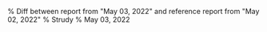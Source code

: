 % Diff between report from "May 03, 2022" and reference report from "May 02, 2022"
% Strudy
% May 03, 2022


